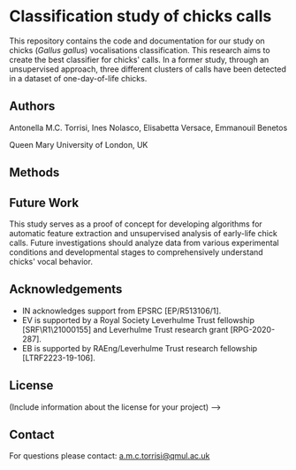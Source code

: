 # Classification study of chicks calls 

This repository contains the code and documentation for our study on chicks (*Gallus gallus*) vocalisations classification. This research aims to create the best classifier for chicks' calls.  In a former study, through an unsupervised approach, three different clusters of calls have been detected in a dataset of one-day-of-life chicks.

## Authors

Antonella M.C. Torrisi, Ines Nolasco, Elisabetta Versace, Emmanouil Benetos

Queen Mary University of London, UK
<!-- <!-- 
## Abstract

Animal calls are crucial for communication and key indicators of animal welfare. Early-life chick (*Gallus gallus*) calls are vital for hen-chick interactions and reveal their affective states. However, automated detection and recognition systems for chick vocalizations are lacking. Previous studies have identified various call types linked to internal states, but existing models lack systematic validation and are prone to human bias.

To address this gap, we developed a computational framework for the automatic detection and feature extraction of chick calls. Using these features, we analyzed the calls of one-day-old chicks using various soft and hard clustering techniques to determine whether distinct categories or a continuous spectrum better characterize their repertoire. -->

## Methods

<!-- 1. **Data Collection**: 31 audio recordings of individual chicks from two experimental setups.
2. **Preprocessing**: Normalization and bandpass filtering.
3. **Onset and Offset Detection**: Evaluated various algorithms for detecting call boundaries.
4. **Feature Extraction**: Extracted 26 features including time-domain, frequency-domain, and time-frequency domain characteristics.
5. **Clustering Analysis**: Tested five clustering techniques (K-means, Fuzzy C-Means, Gaussian Mixture Model, DBSCAN, Hierarchical Agglomerative Clustering).
6. **Sex Classification**: Employed Random Forest for feature selection, followed by SVM and Decision Tree for classification.

## Key Findings

1. The High Frequency Content (HFC) algorithm performed best for onset detection (F1 = 0.85).
2. First-order energy difference combined with local minimum detection was most effective for offset detection (F1 = 0.94).
3. Clustering analysis suggested an optimal division of the dataset into two or three clusters.
4. UMAP visualization revealed potential continuous spectrum in the chicks' vocal repertoire.
5. Sex classification based on extracted features performed below chance level, indicating the need for further research. -->

<!-- ## Repository Structure

(Add information about the structure of your repository, e.g., directories for data, code, results, etc.)

## Dependencies

(List the main dependencies and libraries used in your project)

## Usage

(Provide instructions on how to use your code, including any necessary setup steps) -->

## Future Work

This study serves as a proof of concept for developing algorithms for automatic feature extraction and unsupervised analysis of early-life chick calls. Future investigations should analyze data from various experimental conditions and developmental stages to comprehensively understand chicks' vocal behavior.

## Acknowledgements

- IN acknowledges support from EPSRC [EP/R513106/1].
- EV is supported by a Royal Society Leverhulme Trust fellowship [SRF\R1\21000155] and Leverhulme Trust research grant [RPG-2020-287].
- EB is supported by RAEng/Leverhulme Trust research fellowship [LTRF2223-19-106].



## License

(Include information about the license for your project) -->

## Contact

For questions please contact:
a.m.c.torrisi@qmul.ac.uk

